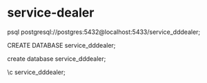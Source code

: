 # service-dealer

psql postgresql://postgres:5432@localhost:5433/service_dddealer;

CREATE DATABASE service_dddealer;

create database service_dddealer;

\c service_dddealer;

